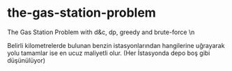 # the-gas-station-problem
 The Gas Station Problem with d&c, dp, greedy and brute-force \n
 
 Belirli kilometrelerde bulunan benzin istasyonlarından hangilerine uğrayarak yolu tamamlar ise en ucuz maliyetli olur. (Her İstasyonda depo boş gibi düşünülüyor)
